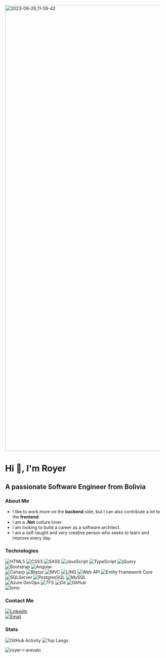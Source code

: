<img width="1440" alt="2023-09-29_11-59-42" src="https://github.com/royer-r-arevalo/royer-r-arevalo/assets/69604497/67e5450a-447e-4c5e-afc4-5a5b6c56b7ba">

<h1>Hi 👋, I'm Royer</h1>
<h2>A passionate Software Engineer from Bolivia</h2>

### About Me
- I like to work more on the **backend** side, but I can also contribute a lot to the **frontend**.
- I am a **.Net** culture lover.
- I am looking to build a career as a software architect.
- I am a self-taught and very creative person who seeks to learn and improve every day.

### Technologies
  ![HTML5](https://img.shields.io/badge/-HTML5-333333?style=flat&logo=HTML5)
  ![CSS3](https://img.shields.io/badge/-CSS3-333333?style=flat&logo=CSS3&logoColor=1572B6)
  ![SASS](https://img.shields.io/badge/-SCSS-333333?style=flat&logo=SASS&logoColor=CE6B9E)
  ![JavaScript](https://img.shields.io/badge/-JavaScript-333333?style=flat&logo=javascript)
  ![TypeScript](https://img.shields.io/badge/-TypeScript-333333?style=flat&logo=typescript)
  ![jQuery](https://img.shields.io/badge/-jQuery-333333?style=flat&logo=jquery&logoColor=1572B6)
  ![Bootstrap](https://img.shields.io/badge/-Bootstrap-333333?style=flat&logo=bootstrap)
  ![Angular](https://img.shields.io/badge/-Angular-333333?style=flat&logo=angular&logoColor=red)
  </br>
  ![Csharp](https://img.shields.io/badge/-CSharp-333333?style=flat&logo=csharp&logoColor=9984d2)
  ![Blazor](https://img.shields.io/badge/-Blazor-333333?style=flat&logo=blazor&logoColor=9984d2)
  ![MVC](https://img.shields.io/badge/-MVC-333333?style=flat&logo=dotnet&logoColor=9984d2)
  ![LINQ](https://img.shields.io/badge/-LINQ-333333?style=flat&logo=dotnet&logoColor=9984d2)
  ![Web API](https://img.shields.io/badge/-Web%20Api-333333?style=flat&logo=dotnet&logoColor=9984d2)
  ![Entity Framework Core](https://img.shields.io/badge/-Entity%20Framework%20Core-333333?style=flat&logo=dotnet&logoColor=9984d2)
  </br>
  ![SQLServer](https://img.shields.io/badge/-Microsoft%20SQL%20Server-333333?style=flat&logo=microsoftsqlserver&logoColor=9984d2)
  ![PostgresSQL](https://img.shields.io/badge/-Postgres%20SQL-333333?style=flat&logo=postgresql)
  ![MySQL](https://img.shields.io/badge/-My%20SQL%20Server-333333?style=flat&logo=mysql)
  </br>
  ![Azure DevOps](https://img.shields.io/badge/-Azure%20DevOps-333333?style=flat&logo=azuredevops&logoColor=1572B6)
  ![TFS](https://img.shields.io/badge/-Team%20Foundation%20Control-333333?style=flat&logo=tfs&logoColor=1572B6)
  ![Git](https://img.shields.io/badge/-Git-333333?style=flat&logo=git)
  ![GitHub](https://img.shields.io/badge/-GitHub-333333?style=flat&logo=github)
  </br>
  ![Ionic](https://img.shields.io/badge/-Ionic-333333?style=flat&logo=ionic)
  
### Contact Me
<a href="https://www.linkedin.com/in/royerare/"><img alt="LinkedIn" src="https://img.shields.io/badge/LinkedIn-Royer%20Arevalo-blue?style=flat-square&logo=linkedin"></a> </br>
<a href="royer.r.arevalo@gmail.com"><img alt="Email" src="https://img.shields.io/badge/Gmail-royer.r.arevalo@gmail.com-blue?style=flat-square&logo=gmail"></a>  

### Stats
![GitHub Activity](https://github-readme-stats.vercel.app/api?username=royer-r-arevalo&show_icons=true)
![Top Langs](https://github-readme-stats.vercel.app/api/top-langs/?username=royer-r-arevalo&layout=compact)

<p align="left"> <img src="https://komarev.com/ghpvc/?username=royer-r-arevalo&label=Profile%20views&color=0e75b6&style=flat" alt="royer-r-arevalo" /> </p>
